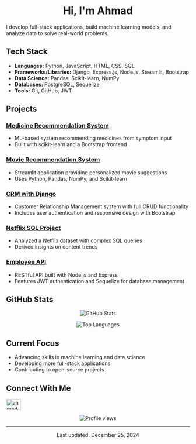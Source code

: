 <h1 align="center">Hi, I'm Ahmad</h1>

I develop full-stack applications, build machine learning models, and analyze data to solve real-world problems.

## Tech Stack
- **Languages:** Python, JavaScript, HTML, CSS, SQL
- **Frameworks/Libraries:** Django, Express.js, Node.js, Streamlit, Bootstrap
- **Data Science:** Pandas, Scikit-learn, NumPy
- **Databases:** PostgreSQL, Sequelize
- **Tools:** Git, GitHub, JWT

## Projects

### [Medicine Recommendation System](https://github.com/27ahmad/Medicine-Recommendation-System)
- ML-based system recommending medicines from symptom input
- Built with scikit-learn and a Bootstrap frontend

### [Movie Recommendation System](https://github.com/27ahmad/Movie-Recommendation-System)
- Streamlit application providing personalized movie suggestions
- Uses Python, Pandas, NumPy, and Scikit-learn

### [CRM with Django](https://github.com/27ahmad/CRM-with-Django)
- Customer Relationship Management system with full CRUD functionality
- Includes user authentication and responsive design with Bootstrap

### [Netflix SQL Project](https://github.com/27ahmad/Netflix_SQL_Project)
- Analyzed a Netflix dataset with complex SQL queries
- Derived insights on content trends

### [Employee API](https://github.com/27ahmad/EmployeeAPI)
- RESTful API built with Node.js and Express
- Features JWT authentication and Sequelize for database management

## GitHub Stats

<p align="center">
  <img src="https://github-readme-stats.vercel.app/api?username=27ahmad&show_icons=true&theme=tokyonight" alt="GitHub Stats" />
</p>

<p align="center">
  <img src="https://github-readme-stats.vercel.app/api/top-langs/?username=27ahmad&layout=compact&theme=tokyonight" alt="Top Languages" />
</p>

## Current Focus
- Advancing skills in machine learning and data science
- Developing more full-stack applications
- Contributing to open-source projects

## Connect With Me
<p align="left">
  <a href="https://linkedin.com/in/ahmad27" target="_blank">
    <img align="center" src="https://raw.githubusercontent.com/rahuldkjain/github-profile-readme-generator/master/src/images/icons/Social/linked-in-alt.svg" alt="ahmad27" height="30" width="40" />
  </a>
</p>

<p align="center">
  <img src="https://komarev.com/ghpvc/?username=27ahmad&label=Profile%20views&color=0e75b6&style=flat" alt="Profile views" />
</p>

---

<p align="center">Last updated: December 25, 2024</p>

